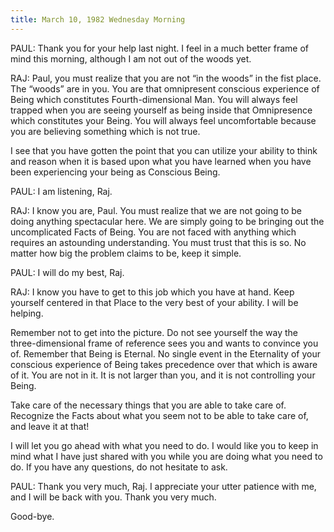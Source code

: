 ```yaml
---
title: March 10, 1982 Wednesday Morning 
---
```


PAUL: Thank you for your help last night. I feel in a much better frame of mind
this morning, although I am not out of the woods yet.

RAJ: Paul, you must realize that you are not “in the woods” in the fist place.
The “woods” are in you. You are that omnipresent conscious experience of Being
which constitutes Fourth-dimensional Man. You will always feel trapped when you
are seeing yourself as being inside that Omnipresence which constitutes your
Being. You will always feel uncomfortable because you are believing something
which is not true.

I see that you have gotten the point that you can utilize your ability to think
and reason when it is based upon what you have learned when you have been
experiencing your being as Conscious Being.

PAUL: I am listening, Raj.

RAJ: I know you are, Paul. You must realize that we are not going to be doing
anything spectacular here. We are simply going to be bringing out the
uncomplicated Facts of Being. You are not faced with anything which requires an
astounding understanding. You must trust that this is so. No matter how big the
problem claims to be, keep it simple.

PAUL: I will do my best, Raj.

RAJ: I know you have to get to this job which you have at hand. Keep yourself
centered in that Place to the very best of your ability. I will be helping.

Remember not to get into the picture. Do not see yourself the way the
three-dimensional frame of reference sees you and wants to convince you of.
Remember that Being is Eternal. No single event in the Eternality of your
conscious experience of Being takes precedence over that which is aware of it.
You are not in it. It is not larger than you, and it is not controlling your
Being.

Take care of the necessary things that you are able to take care of. Recognize
the Facts about what you seem not to be able to take care of, and leave it at
that!

I will let you go ahead with what you need to do. I would like you to keep in
mind what I have just shared with you while you are doing what you need to do.
If you have any questions, do not hesitate to ask.

PAUL: Thank you very much, Raj. I appreciate your utter patience with me, and I
will be back with you. Thank you very much.

Good-bye.

